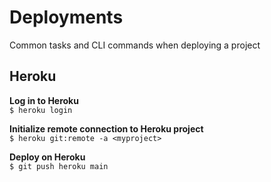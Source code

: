 # Deployments

Common tasks and CLI commands when deploying a project

## Heroku
**Log in to Heroku**  
`$ heroku login`  

**Initialize remote connection to Heroku project**  
`$ heroku git:remote -a <myproject>`  

**Deploy on Heroku**  
`$ git push heroku main`  


